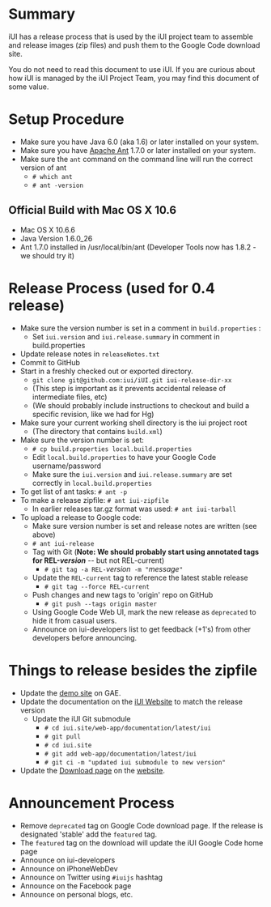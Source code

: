# Summary #

iUI has a release process that is used by the iUI project team to assemble and release images (zip files) and push them to the Google Code download site.

You do not need to read this document to use iUI.  If you are curious about how iUI is managed by the iUI Project Team, you may find this document of some value.

# Setup Procedure #
  * Make sure you have Java 6.0  (aka 1.6) or later installed on your system.
  * Make sure you have [Apache Ant](http://ant.apache.org/) 1.7.0 or later installed on your system.
  * Make sure the `ant` command on the command line will run the correct version of ant
    * ` # which ant `
    * ` # ant -version `

## Official Build with Mac OS X 10.6 ##
  * Mac OS X 10.6.6
  * Java Version 1.6.0\_26
  * Ant 1.7.0 installed in /usr/local/bin/ant (Developer Tools now has 1.8.2 - we should try it)

# Release Process (used for 0.4 release) #
  * Make sure the version number is set in a comment in `build.properties` :
    * Set `iui.version` and `iui.release.summary` in comment in build.properties
  * Update release notes in ` releaseNotes.txt `
  * Commit to GitHub
  * Start in a freshly checked out or exported directory.
    * ` git clone git@github.com:iui/iUI.git iui-release-dir-xx `
    * (This step is important as it prevents accidental release of intermediate files, etc)
    * (We should probably include instructions to checkout and build a specific revision, like we had for Hg)
  * Make sure your current working shell directory is the iui project root
    * (The directory that contains `build.xml`)
  * Make sure the version number is set:
    * ` # cp build.properties local.build.properties `
    * Edit `local.build.properties` to have your Google Code username/password
    * Make sure the `iui.version` and `iui.release.summary` are set correctly in `local.build.properties`
  * To get list of ant tasks: ` # ant -p `
  * To make a release zipfile: ` # ant iui-zipfile `
    * In earlier releases tar.gz format was used:  ` # ant iui-tarball `
  * To upload a release to Google code:
    * Make sure version number is set and release notes are written (see above)
    * ` # ant iui-release `
    * Tag with Git (**Note: We should probably start using annotated tags for REL-_version_** -- but not REL-current)
      * `# git tag -a REL-`_version_` -m "`_message_`"`
    * Update the `REL-current` tag to reference the latest stable release
      * `# git tag --force REL-current `
    * Push changes and new tags to 'origin' repo on GitHub
      * `# git push --tags origin master`
    * Using Google Code Web UI, mark the new release as `deprecated` to hide it from casual users.
    * Announce on iui-developers list to get feedback (+1's) from other developers before announcing.

# Things to release besides the zipfile #
  * Update the [demo site](http://demo.iui-js.org) on GAE.
  * Update the documentation on the [iUI Website](http://www.iui-js.org) to match the release version
    * Update the iUI Git submodule
      * `# cd iui.site/web-app/documentation/latest/iui`
      * `# git pull `
      * `# cd iui.site`
      * `# git add web-app/documentation/latest/iui`
      * `# git ci -m "updated iui submodule to new version"`
  * Update the [Download page](http://www.iui-js.org/download) on the [website](http://www.iui-js.org).

# Announcement Process #
  * Remove `deprecated` tag on Google Code download page.  If the release is designated 'stable' add the `featured` tag.
  * The `featured` tag on the download will update the iUI Google Code home page
  * Announce on iui-developers
  * Announce on iPhoneWebDev
  * Announce on Twitter using `#iuijs` hashtag
  * Announce on the Facebook page
  * Announce on personal blogs, etc.
